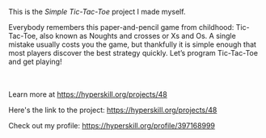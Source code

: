 This is the *Simple Tic-Tac-Toe* project I made myself.


<p>Everybody remembers this paper-and-pencil game from childhood: Tic-Tac-Toe, also known as Noughts and crosses or Xs and Os. A single mistake usually costs you the game, but thankfully it is simple enough that most players discover the best strategy quickly. Let’s program Tic-Tac-Toe and get playing!</p><br/><br/>Learn more at <a href="https://hyperskill.org/projects/48?utm_source=ide&utm_medium=ide&utm_campaign=ide&utm_content=project-card">https://hyperskill.org/projects/48</a>

Here's the link to the project: https://hyperskill.org/projects/48

Check out my profile: https://hyperskill.org/profile/397168999
